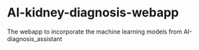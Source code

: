 # AI-kidney-diagnosis-webapp
The webapp to incorporate the machine learning models from AI-diagnosis_assistant 
